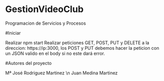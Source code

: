 # GestionVideoClub
Programacion de Servicios y Procesos

#Iniciar

Realizar npm start 
Realizar peticiones GET, POST, PUT y DELETE a la direccion:
https://ip:3000, los POST y PUT debemos hacer la peticion con un JSON valido en el body si no este dará error.

#Autores del proyecto

Mª José Rodriguez Martinez
\n
Juan Medina Martinez
